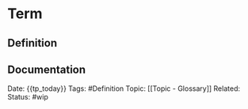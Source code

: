 # Term

## Definition
<!-- Insert definition here-->

## Documentation
<!-- Link to wiki or youtube video-->

Date: {{tp_today}}
Tags: #Definition
Topic: [[Topic - Glossary]]
Related:
Status: #wip


